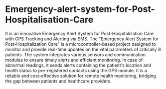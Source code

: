 # Emergency-alert-system-for-Post-Hospitalisation-Care
It is an innovative Emergency Alert System for Post-Hospitalization Care with GPS Tracking and Alerting via SMS.
The "Emergency Alert System for Post-Hospitalization Care" is a microcontroller-based project designed to monitor and provide real-time updates on the vital parameters of critically ill patients.
The system integrates various sensors and communication modules to ensure timely alerts and efficient monitoring.
In case of abnormal readings, it sends alerts containing the patient's location and health status to pre-registered contacts using the GPS module.
It is a reliable and cost-effective solution for remote health monitoring, bridging the gap between patients and healthcare providers.
